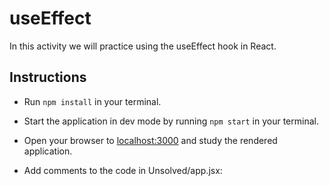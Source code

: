 # useEffect

In this activity we will practice using the useEffect hook in React.

## Instructions

- Run `npm install` in your terminal.

- Start the application in dev mode by running `npm start` in your terminal.

- Open your browser to [localhost:3000](http://localhost:3000) and study the rendered application.

- Add comments to the code in Unsolved/app.jsx:
